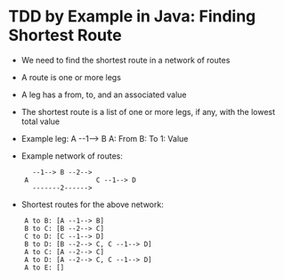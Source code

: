# TDD by Example in Java: Finding Shortest Route

- We need to find the shortest route in a network of routes
- A route is one or more legs
- A leg has a from, to, and an associated value
- The shortest route is a list of one or more legs, if any, with the lowest total value
- Example leg:
	A --1--> B
	A: From
	B: To
	1: Value
	
- Example network of routes:
```
      --1--> B --2--> 
	A                 C --1--> D
      -------2------>
```

- Shortest routes for the above network:
```
    A to B: [A --1--> B]
    B to C: [B --2--> C]
    C to D: [C --1--> D]
    B to D: [B --2--> C, C --1--> D]
    A to C: [A --2--> C]
    A to D: [A --2--> C, C --1--> D]
    A to E: []
```
	